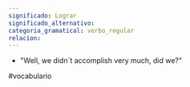 ```yaml
---
significado: Lograr
significado_alternativo: 
categoria_gramatical: verbo_regular
relacion:
---
```


- "Well, we didn´t accomplish very much, did we?"

#vocabulario
